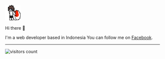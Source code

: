 <img src="https://github.com/qya/qya/raw/master/foxy.gif" width="50">

Hi there 👋

I'm a web developer based in Indonesia
You can follow me on [Facebook](https://fb.com/profile.vue).

---

![visitors count](https://yes-u-idiot.fais.tech)
